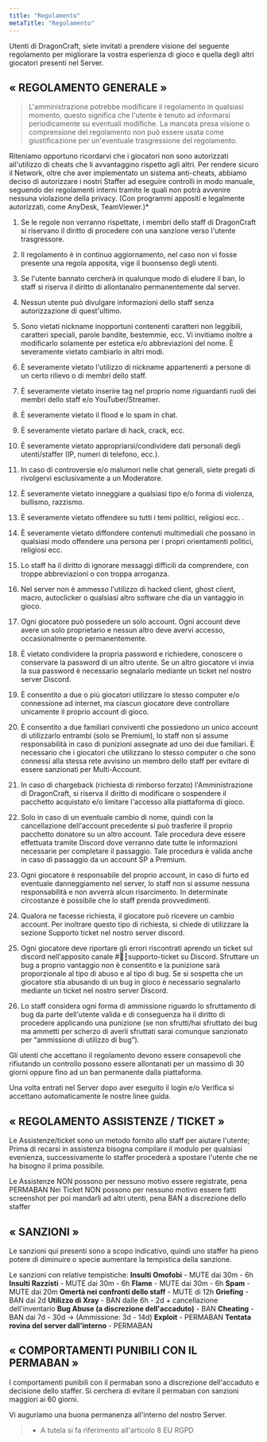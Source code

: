 ```yaml
---
title: "Regolamento"
metaTitle: "Regolamento"
---
```

Utenti di DragonCraft, siete invitati a prendere visione del seguente regolamento per migliorare la vostra esperienza di gioco e quella degli altri giocatori presenti nel Server.

## « REGOLAMENTO GENERALE »

> L'amministrazione potrebbe modificare il regolamento in qualsiasi momento, questo significa che l'utente è tenuto ad informarsi periodicamente su eventuali modifiche. La mancata presa visione o comprensione del regolamento non può essere usata come giustificazione per un'eventuale trasgressione del regolamento.

Riteniamo opportuno ricordarvi che i giocatori non sono autorizzati all'utilizzo di cheats che li avvantaggino rispetto agli altri. Per rendere sicuro il Network, oltre che aver implementato un sistema anti-cheats, abbiamo deciso di autorizzare i nostri Staffer ad eseguire controlli in modo manuale, seguendo dei regolamenti interni tramite le quali non potrà avvenire nessuna violazione della privacy. (Con programmi appositi e legalmente autorizzati, come AnyDesk, TeamViewer.)*

1) Se le regole non verranno rispettate, i membri dello staff di DragonCraft si riservano il diritto di procedere con una sanzione verso l'utente trasgressore.

2) Il regolamento è in continuo aggiornamento, nel caso non vi fosse presente una regola apposita, vige il buonsenso degli utenti.

3) Se l'utente bannato cercherà in qualunque modo di eludere il ban, lo staff si riserva il diritto di allontanalro permanentemente dal server.

4) Nessun utente può divulgare informazioni dello staff senza autorizzazione di quest'ultimo.

5) Sono vietati nickname inopportuni contenenti caratteri non leggibili, caratteri speciali, parole bandite, bestemmie, ecc. Vi invitiamo inoltre a modificarlo solamente per estetica e/o abbreviazioni del nome. È severamente vietato cambiarlo in altri modi.

6) È severamente vietato l'utilizzo di nickname appartenenti a persone di un certo rilievo o di membri dello staff.

7) È severamente vietato inserire tag nel proprio nome riguardanti ruoli dei membri dello staff e/o YouTuber/Streamer.

8) È severamente vietato il flood e lo spam in chat.

9) È severamente vietato parlare di hack, crack, ecc.

10) È severamente vietato appropriarsi/condividere dati personali degli utenti/staffer (IP, numeri di telefono, ecc.).

11) In caso di controversie e/o malumori nelle chat generali, siete pregati di rivolgervi esclusivamente a un Moderatore.

12) È severamente vietato inneggiare a qualsiasi tipo e/o forma di violenza, bullismo, razzismo.

13) È severamente vietato offendere su tutti i temi politici, religiosi ecc. .

14) È severamente vietato diffondere contenuti multimediali che possano in qualsiasi modo offendere una persona per i propri orientamenti politici, religiosi ecc.

15) Lo staff ha il diritto di ignorare messaggi difficili da comprendere, con troppe abbreviazioni o con troppa arroganza.

16) Nel server non è ammesso l'utilizzo di hacked client, ghost client, macro, autoclicker o qualsiasi altro software che dia un vantaggio in gioco.

17) Ogni giocatore può possedere un solo account. Ogni account deve avere un solo proprietario e nessun altro deve avervi accesso, occasionalmente o permanentemente.

18) È vietato condividere la propria password e richiedere, conoscere o conservare la password di un altro utente. Se un altro giocatore vi invia la sua password è necessario segnalarlo mediante un ticket nel nostro server Discord.

19) È consentito a due o più giocatori utilizzare lo stesso computer e/o connessione ad internet, ma ciascun giocatore deve controllare unicamente il proprio account di gioco.

20) È consentito a due familiari conviventi che possiedono un unico account di utilizzarlo entrambi (solo se Premium), lo staff non si assume responsabilità in caso di punizioni assegnate ad uno dei due familiari. È necessario che i giocatori che utilizzano lo stesso computer o che sono connessi alla stessa rete avvisino un membro dello staff per evitare di essere sanzionati per Multi-Account.

21) In caso di chargeback (richiesta di rimborso forzato) l'Amministrazione di DragonCraft, si riserva il diritto di modificare o sospendere il pacchetto acquistato e/o limitare l'accesso alla piattaforma di gioco.

22) Solo in caso di un eventuale cambio di nome, quindi con la cancellazione dell'account precedente si può trasferire il proprio pacchetto donatore su un altro account. Tale procedura deve essere effettuata tramite Discord dove verranno date tutte le informazioni necessarie per completare il passaggio. Tale procedura è valida anche in caso di passaggio da un account SP a Premium.

23) Ogni giocatore è responsabile del proprio account, in caso di furto ed eventuale danneggiamento nel server, lo staff non si assume nessuna responsabilità e non avverrà alcun risarcimento. In determinate circostanze è possibile che lo staff prenda provvedimenti.

24) Qualora ne facesse richiesta, il giocatore può ricevere un cambio account. Per inoltrare questo tipo di richiesta, si chiede di utilizzare la sezione Supporto ticket nel nostro server discord.

25) Ogni giocatore deve riportare gli errori riscontrati aprendo un ticket sul discord nell'apposito canale #📩┇supporto-ticket su Discord. Sfruttare un bug a proprio vantaggio non è consentito e la punizione sarà proporzionale al tipo di abuso e al tipo di bug. Se si sospetta che un giocatore stia abusando di un bug in gioco è necessario segnalarlo mediante un ticket nel nostro server Discord.

26) Lo staff considera ogni forma di ammissione riguardo lo sfruttamento di bug da parte dell'utente valida e di conseguenza ha il diritto di procedere applicando una punizione (se non sfrutti/hai sfruttato dei bug ma ammetti per scherzo di averli sfruttati sarai comunque sanzionato per “ammissione di utilizzo di bug”).


Gli utenti che accettano il regolamento devono essere consapevoli che rifiutando un controllo possono essere allontanati per un massimo di 30 giorni oppure fino ad un ban permanente dalla piattaforma.

Una volta entrati nel Server dopo aver eseguito il login e/o Verifica si accettano automaticamente le nostre linee guida.

## « REGOLAMENTO ASSISTENZE / TICKET »

Le Assistenze/ticket sono un metodo fornito allo staff per aiutare l'utente; Prima di recarsi in assistenza bisogna compilare il modulo per qualsiasi evenienza, successivamente lo staffer procederà a spostare l'utente che ne ha bisogno il prima possibile.

Le Assistenze NON possono per nessuno motivo essere registrate, pena PERMABAN
Nei Ticket NON possono per nessuno motivo essere fatti screenshot per poi mandarli ad altri utenti, pena BAN a discrezione dello staffer

## « SANZIONI »
Le sanzioni qui presenti sono a scopo indicativo, quindi uno staffer ha pieno potere di diminuire o specie aumentare la tempistica della sanzione.

Le sanzioni con relative tempistiche:
**Insulti Omofobi** - MUTE dai 30m - 6h
**Insulti Razzisti** - MUTE dai 30m - 6h
**Flame** - MUTE dai 30m - 6h
**Spam** - MUTE dai 20m
**Omertà nei confronti dello staff** - MUTE di 12h
**Griefing** - BAN dai 2d
**Utilizzo di Xray** - BAN dalle 6h - 2d + cancellazione dell'inventario
**Bug Abuse (a discrezione dell'accaduto)** - BAN
**Cheating** - BAN dai 7d - 30d -> (Ammissione: 3d - 14d)
**Exploit** - PERMABAN
**Tentata rovina del server dall'interno** - PERMABAN

## « COMPORTAMENTI PUNIBILI CON IL PERMABAN »

I comportamenti punibili con il permaban sono a discrezione dell'accaduto e decisione dello staffer.
Si cerchera di evitare il permaban con sanzioni maggiori ai 60 giorni.

Vi auguriamo una buona permanenza all'interno del nostro Server.

> * A tutela si fa riferimento all'articolo 8 EU RGPD
